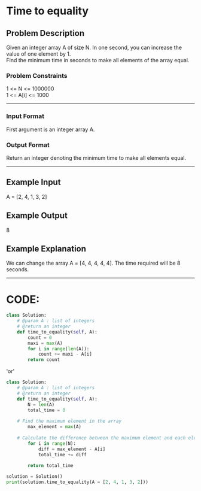 # Time to equality

## Problem Description
Given an integer array A of size N. In one second, you can increase the value of one element by 1. </br>
Find the minimum time in seconds to make all elements of the array equal.

### Problem Constraints
1 <= N <= 1000000 </br>
1 <= A[i] <= 1000

---

### Input Format
First argument is an integer array A.

### Output Format
Return an integer denoting the minimum time to make all elements equal.

---

## Example Input
A = [2, 4, 1, 3, 2]

## Example Output
8

## Example Explanation
We can change the array A = [4, 4, 4, 4, 4]. The time required will be 8 seconds.

---

# CODE:

```python
class Solution:
    # @param A : list of integers
    # @return an integer
    def time_to_equality(self, A):
        count = 0
        maxi = max(A)
        for i in range(len(A)):
            count += maxi - A[i]
        return count
```

'or'

```python
class Solution:
    # @param A : list of integers
    # @return an integer
    def time_to_equality(self, A):
        N = len(A)
        total_time = 0
    
    # Find the maximum element in the array
        max_element = max(A)
    
    # Calculate the difference between the maximum element and each element
        for i in range(N):
            diff = max_element - A[i]
            total_time += diff
    
        return total_time
```

```python
solution = Solution()
print(solution.time_to_equality(A = [2, 4, 1, 3, 2]))
```
